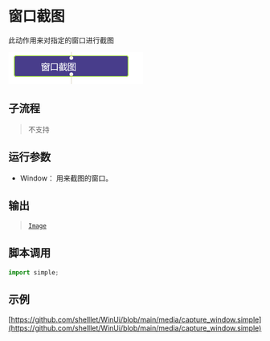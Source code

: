 # 窗口截图 
此动作用来对指定的窗口进行截图

![CaptureWindow](./images/2022-11-27_144417.png ':size=90%')

## 子流程
> 不支持

## 运行参数

* Window： 用来截图的窗口。

## 输出

> [`Image`](./types/Image.md)


## 脚本调用

```python
import simple;

```

## 示例

[https://github.com/shelllet/WinUi/blob/main/media/capture_window.simple](https://github.com/shelllet/WinUi/blob/main/media/capture_window.simple)

